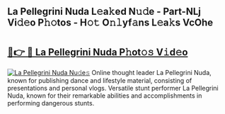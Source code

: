 ## La Pellegrini Nuda L𝚎a𝚔ed N𝚞𝚍e - Part-NLj Vi𝚍𝚎o P𝚑𝚘tos - H𝚘𝚝 O𝚗𝚕yf𝚊ns L𝚎a𝚔s VcOhe

# <h2><a href="http://kf0kl0d.oniu.top/?m=La+Pellegrini+Nuda">🔗👉 🔴 La Pellegrini Nuda P𝚑ot𝚘𝚜 V𝚒d𝚎o</a></h2>

[![La Pellegrini Nuda Nu𝚍e𝚜](https://i.imgur.com/0qMVB7G.gif)](http://kf0kl0d.oniu.top/?m=La+Pellegrini+Nuda)
Online thought leader La Pellegrini Nuda, known for publishing dance and lifestyle material, consisting of presentations and personal vlogs. Versatile stunt performer La Pellegrini Nuda, known for their remarkable abilities and accomplishments in performing dangerous stunts.  
